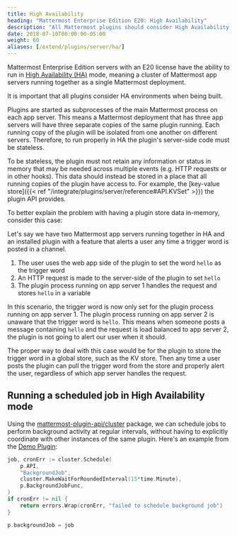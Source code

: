 ```yaml
---
title: High Availability
heading: "Mattermost Enterprise Edition E20: High Availability"
description: "All Mattermost plugins should consider High Availability (HA) environments. Learn more about our standards for workign with HA mode servers."
date: 2018-07-10T00:00:00-05:00
weight: 60
aliases: [/extend/plugins/server/ha/]
---
```


Mattermost Enterprise Edition servers with an E20 license have the ability to run in [High Availability (HA)](https://docs.mattermost.com/deployment/cluster.html) mode, meaning a cluster of Mattermost app servers running together as a single Mattermost deployment.

It is important that all plugins consider HA environments when being built.

Plugins are started as subprocesses of the main Mattermost process on each app server. This means a Mattermost deployment that has three app servers will have three separate copies of the same plugin running. Each running copy of the plugin will be isolated from one another on different servers. Therefore, to run properly in HA the plugin's server-side code must be stateless.

To be stateless, the plugin must not retain any information or status in memory that may be needed across multiple events (e.g. HTTP requests or in other hooks). This data should instead be stored in a place that all running copies of the plugin have access to. For example, the [key-value store]({{< ref "/integrate/plugins/server/reference#API.KVSet" >}}) the plugin API provides.

To better explain the problem with having a plugin store data in-memory, consider this case:

Let's say we have two Mattermost app servers running together in HA and an installed plugin with a feature that alerts a user any time a trigger word is posted in a channel.

1. The user uses the web app side of the plugin to set the word `hello` as the trigger word
2. An HTTP request is made to the server-side of the plugin to set `hello`
3. The plugin process running on app server 1 handles the request and stores `hello` in a variable

In this scenario, the trigger word is now only set for the plugin process running on app server 1. The plugin process running on app server 2 is unaware that the trigger word is `hello`. This means when someone posts a message containing `hello` and the request is load balanced to app server 2, the plugin is not going to alert our user when it should.

The proper way to deal with this case would be for the plugin to store the trigger word in a global store, such as the KV store. Then any time a user posts the plugin can pull the trigger word from the store and properly alert the user, regardless of which app server handles the request.

## Running a scheduled job in High Availability mode

Using the [mattermost-plugin-api/cluster](https://github.com/mattermost/mattermost-plugin-api/blob/37eccf0f0f3e9e0737d017b555ef3e2e720b3021/cluster/job.go#L112) package, we can schedule jobs to perform background activity at regular intervals, without having to explicitly coordinate with other instances of the same plugin. Here's an example from the [Demo Plugin](https://github.com/mattermost/mattermost-plugin-demo/blob/d647f1ed7fdc384f5bc163a6bba689ab4293704e/server/activate_hooks.go#L72):

```go
job, cronErr := cluster.Schedule(
    p.API,
    "BackgroundJob",
    cluster.MakeWaitForRoundedInterval(15*time.Minute),
    p.BackgroundJobFunc,
)
if cronErr != nil {
    return errors.Wrap(cronErr, "failed to schedule background job")
}

p.backgroundJob = job
```
